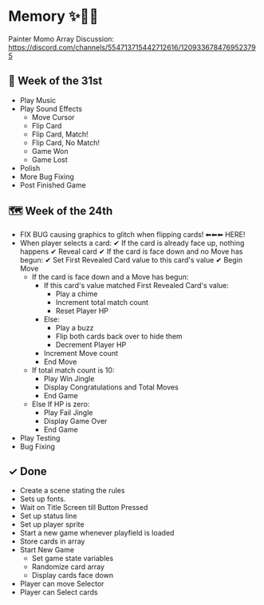 # Memory ✨🎴🌈

Painter Momo Array Discussion: https://discord.com/channels/554713715442712616/1209336784769523795

## 🚢 Week of the 31st
- Play Music
- Play Sound Effects
    - Move Cursor
    - Flip Card
    - Flip Card, Match!
    - Flip Card, No Match!
    - Game Won
    - Game Lost
- Polish
- More Bug Fixing
- Post Finished Game


## 🗺 Week of the 24th
- FIX BUG causing graphics to glitch when flipping cards!                           ⬅⬅⬅ HERE!
- When player selects a card:
    ✔ If the card is already face up, nothing happens
    ✔ Reveal card
    ✔ If the card is face down and no Move has begun:
        ✔ Set First Revealed Card value to this card's value
        ✔ Begin Move
    - If the card is face down and a Move has begun:
        - If this card's value matched First Revealed Card's value:
            - Play a chime
            - Increment total match count
            - Reset Player HP
        - Else:
            - Play a buzz
            - Flip both cards back over to hide them
            - Decrement Player HP
        - Increment Move count
        - End Move
    - If total match count is 10:
        - Play Win Jingle
        - Display Congratulations and Total Moves
        - End Game
    - Else If HP is zero:
        - Play Fail Jingle
        - Display Game Over
        - End Game
- Play Testing
- Bug Fixing


## ✓ Done
- Create a scene stating the rules
- Sets up fonts.
- Wait on Title Screen till Button Pressed
- Set up status line
- Set up player sprite
- Start a new game whenever playfield is loaded
- Store cards in array
- Start New Game
    - Set game state variables
    - Randomize card array
    - Display cards face down
- Player can move Selector
- Player can Select cards

